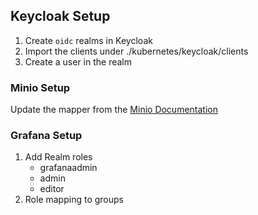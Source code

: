 ## Keycloak Setup

1. Create `oidc` realms in Keycloak
2. Import the clients under ./kubernetes/keycloak/clients
3. Create a user in the realm

### Minio Setup
Update the mapper from the [Minio Documentation](https://min.io/docs/minio/macos/operations/external-iam/configure-keycloak-identity-management.html)

### Grafana Setup
1. Add Realm roles
    - grafanaadmin
    - admin
    - editor
2. Role mapping to groups
